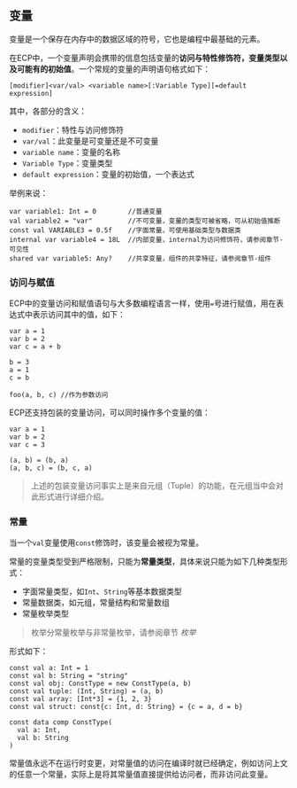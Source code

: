 ## 变量

变量是一个保存在内存中的数据区域的符号，它也是编程中最基础的元素。

在ECP中，一个变量声明会携带的信息包括变量的**访问与特性修饰符，变量类型以及可能有的初始值**。一个常规的变量的声明语句格式如下：

```
[modifier]<var/val> <variable name>[:Variable Type][=default expression]
```

其中，各部分的含义：
- `modifier`：特性与访问修饰符
- `var/val`：此变量是可变量还是不可变量
- `variable name`：变量的名称
- `Variable Type`：变量类型
- `default expression`：变量的初始值，一个表达式

举例来说：

```ecs
var variable1: Int = 0        //普通变量
val variable2 = "var"         //不可变量，变量的类型可被省略，可从初始值推断
const val VARIABLE3 = 0.5f    //字面常量，可使用基础类型与数据类
internal var variable4 = 18L  //内部变量，internal为访问修饰符，请参阅章节-可见性
shared var variable5: Any?    //共享变量，组件的共享特征，请参阅章节-组件
```

### 访问与赋值

ECP中的变量访问和赋值语句与大多数编程语言一样，使用`=`号进行赋值，用在表达式中表示访问其中的值，如下：

```ecs
var a = 1
var b = 2
var c = a + b

b = 3
a = 1
c = b

foo(a, b, c) //作为参数访问
```

ECP还支持包装的变量访问，可以同时操作多个变量的值：

```ecs
var a = 1
var b = 2
var c = 3

(a, b) = (b, a)
(a, b, c) = (b, c, a)
```

> 上述的包装变量访问事实上是来自元组（Tuple）的功能，在元组当中会对此形式进行详细介绍。

### 常量

当一个`val`变量使用`const`修饰时，该变量会被视为常量。

常量的变量类型受到严格限制，只能为**常量类型**，具体来说只能为如下几种类型形式：

- 字面常量类型，如`Int`、`String`等基本数据类型
- 常量数据类，如元组，常量结构和常量数组
- 常量枚举类型

> 枚举分常量枚举与非常量枚举，请参阅章节 _枚举_

形式如下：

```ecp
const val a: Int = 1
const val b: String = "string"
const val obj: ConstType = new ConstType(a, b)
const val tuple: (Int, String) = (a, b)
const val array: [Int*3] = {1, 2, 3}
const val struct: const{c: Int, d: String} = {c = a, d = b}

const data comp ConstType(
  val a: Int,
  val b: String
)
```

常量值永远不在运行时变更，对常量值的访问在编译时就已经确定，例如访问上文的任意一个常量，实际上是将其常量值直接提供给访问者，而非访问此变量。
